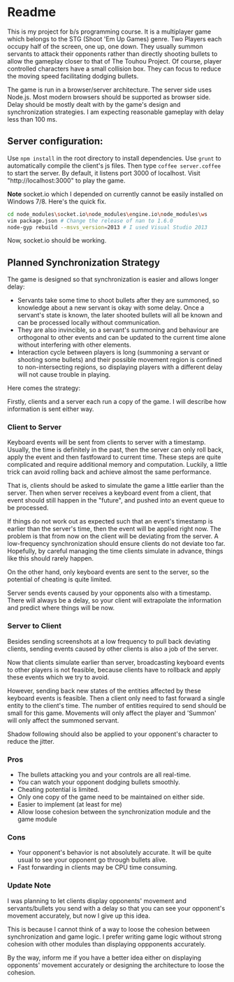 # Readme

This is my project for b/s programming course. It is a multiplayer game which belongs to the STG (Shoot 'Em Up Games) genre. Two Players each occupy half of the screen, one up, one down. They usually summon servants to attack their opponents rather than directly shooting bullets to allow the gameplay closer to that of The Touhou Project. Of course, player controlled characters have a small collision box. They can focus to reduce the moving speed facilitating dodging bullets.

The game is run in a browser/server architecture. The server side uses Node.js. Most modern browsers should be supported as browser side. Delay should be mostly dealt with by the game's design and synchronization strategies. I am expecting reasonable gameplay with delay less than 100 ms.

## Server configuration:

Use `npm install` in the root directory to install dependencies.
Use `grunt` to automatically compile the client's js files.
Then type `coffee server.coffee` to start the server. By default, it listens port 3000 of localhost.
Visit "http://localhost:3000" to play the game.

**Note** socket.io which I depended on currently cannot be easily installed on Windows 7/8. Here's the quick fix.

```bash
cd node_modules\socket.io\node_modules\engine.io\node_modules\ws
vim package.json # Change the release of nan to 1.6.0
node-gyp rebuild --msvs_version=2013 # I used Visual Studio 2013
```

Now, socket.io should be working.

## Planned Synchronization Strategy

The game is designed so that synchronization is easier and allows longer delay:

- Servants take some time to shoot bullets after they are summoned, so knowledge about a new servant is okay with some delay. Once a servant's state is known, the later shooted bullets will all be known and can be processed locally without communication.
- They are also invincible, so a servant's summoning and behaviour are orthogonal to other events and can be updated to the current time alone without interfering with other elements.
- Interaction cycle between players is long (summoning a servant or shooting some bullets) and their possible movement region is confined to non-intersecting regions, so displaying players with a different delay will not cause trouble in playing.

Here comes the strategy:

Firstly, clients and a server each run a copy of the game. I will describe how information is sent either way.

### Client to Server

Keyboard events will be sent from clients to server with a timestamp. Usually, the time is definitely in the past, then the server can only roll back, apply the event and then fastfoward to current time. These steps are quite complicated and require additional memory and computation. Luckily, a little trick can avoid rolling back and achieve almost the same performance.

That is, clients should be asked to simulate the game a little earlier than the server. Then when server receives a keyboard event from a client, that event should still happen in the "future", and pushed into an event queue to be processed.

If things do not work out as expected such that an event's timestamp is earlier than the server's time, then the event will be applied right now. The problem is that from now on the client will be deviating from the server. A low-frequency synchronization should ensure clients do not deviate too far. Hopefully, by careful managing the time clients simulate in advance, things like this should rarely happen.

On the other hand, only keyboard events are sent to the server, so the potential of cheating is quite limited.

Server sends events caused by your opponents also with a timestamp. There will always be a delay, so your client will extrapolate the information and predict where things will be now.

### Server to Client

Besides sending screenshots at a low frequency to pull back deviating clients, sending events caused by other clients is also a job of the server.

Now that clients simulate earlier than server, broadcasting keyboard events to other players is not feasible, because clients have to rollback and apply these events which we try to avoid.

However, sending back new states of the entities affected by these keyboard events is feasible. Then a client only need to fast forward a single entity to the client's time. The number of entities required to send should be small for this game. Movements will only affect the player and 'Summon' will only affect the summoned servant.

Shadow following should also be applied to your opponent's character to reduce the jitter.

### Pros

- The bullets attacking you and your controls are all real-time.
- You can watch your opponent dodging bullets smoothly.
- Cheating potential is limited.
- Only one copy of the game need to be maintained on either side.
- Easier to implement (at least for me)
- Allow loose cohesion between the synchronization module and the game module

### Cons

- Your opponent's behavior is not absolutely accurate. It will be quite usual to see your opponent go through bullets alive.
- Fast forwarding in clients may be CPU time consuming.

### Update Note

I was planning to let clients display opponents' movement and servants/bullets you send with a delay so that you can see your opponent's movement accurately, but now I give up this idea.

This is because I cannot think of a way to loose the cohesion between synchronization and game logic. I prefer writing game logic without strong cohesion with other modules than displaying oppponents accurately.

By the way, inform me if you have a better idea either on displaying opponents' movement accurately or designing the architecture to loose the cohesion.
